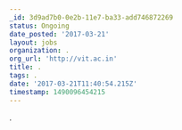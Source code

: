 ```yaml
---
_id: 3d9ad7b0-0e2b-11e7-ba33-add746872269
status: Ongoing
date_posted: '2017-03-21'
layout: jobs
organization: .
org_url: 'http://vit.ac.in'
title: .
tags: .
date: '2017-03-21T11:40:54.215Z'
timestamp: 1490096454215
---
```

.
